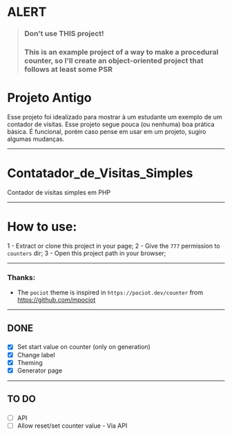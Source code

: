 # ALERT
> ### Don't use THIS project!
> ### This is an example project of a way to make a procedural counter, so I'll create an object-oriented project that follows at least some PSR

# Projeto Antigo
Esse projeto foi idealizado para mostrar à um estudante um exemplo de um contador de visitas.
Esse projeto segue pouca (ou nenhuma) boa prática básica.
É funcional, porém caso pense em usar em um projeto, sugiro algumas mudanças.

----

# Contatador_de_Visitas_Simples
Contador de visitas simples em PHP

---------

# How to use:
1 - Extract or clone this project in your page;
2 - Give the `777` permission to `counters` dir;
3 - Open this project path in your browser;

---------

### Thanks:

- The `pociot` theme is inspired in `https://pociot.dev/counter` from https://github.com/mpociot

---------
## DONE
###

- [x] Set start value on counter (only on generation)
- [x] Change label
- [X] Theming
- [X] Generator page
---------
## TO DO
###

- [ ] API
- [ ] Allow reset/set counter value - Via API
